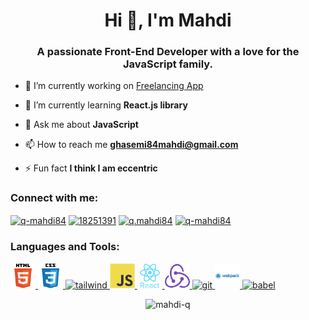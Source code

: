 <h1 align="center">Hi 👋, I'm Mahdi</h1>
<h3 align="center">A passionate Front-End Developer with a love for the JavaScript family.</h3>

- 🔭 I’m currently working on [Freelancing App](https://github.com/mahdi-q/Freelancing-App-Project.git)

- 🌱 I’m currently learning **React.js library**

- 💬 Ask me about **JavaScript**

- 📫 How to reach me **[ghasemi84mahdi@gmail.com](mailto:ghasemi84mahdi@gmail.com)**

- ⚡ Fun fact **I think I am eccentric**

<h3 align="left">Connect with me:</h3>
<p align="left">
  <a href="https://linkedin.com/in/q-mahdi84" target="blank"><img align="center" src="https://raw.githubusercontent.com/rahuldkjain/github-profile-readme/generator/master/src/images/icons/Social/linked-in-alt.svg" alt="q-mahdi84" height="30" width="40" /></a>
  <a href="https://stackoverflow.com/users/18251391" target="blank"><img align="center" src="https://raw.githubusercontent.com/rahuldkjain/github-profile-readme-generator/master/src/images/icons/Social/stack-overflow.svg" alt="18251391" height="30" width="40" /></a>
  <a href="https://instagram.com/q.mahdi84" target="blank"><img align="center" src="https://raw.githubusercontent.com/rahuldkjain/github-profile-readme-generator/master/src/images/icons/Social/instagram.svg" alt="q.mahdi84" height="30" width="40" /></a>
  <a href="https://dev.to/q-mahdi84" target="blank"><img align="center" src="https://raw.githubusercontent.com/rahuldkjain/github-profile-readme-generator/master/src/images/icons/Social/devto.svg" alt="q-mahdi84" height="30" width="40" /></a>
</p>

<h3 align="left">Languages and Tools:</h3>
<p align="left"> 
  <a href="https://www.w3.org/html/" target="_blank" rel="noreferrer"> <img src="https://raw.githubusercontent.com/devicons/devicon/master/icons/html5/html5-original-wordmark.svg" alt="html5" width="40" height="40"/> </a> 
  <a href="https://www.w3schools.com/css/" target="_blank" rel="noreferrer"> <img src="https://raw.githubusercontent.com/devicons/devicon/master/icons/css3/css3-original-wordmark.svg" alt="css3" width="40" height="40"/> </a> 
  <a href="https://tailwindcss.com/" target="_blank" rel="noreferrer"> <img src="https://www.vectorlogo.zone/logos/tailwindcss/tailwindcss-icon.svg" alt="tailwind" width="40" height="40"/> </a> 
  <a href="https://developer.mozilla.org/en-US/docs/Web/JavaScript" target="_blank" rel="noreferrer"> <img src="https://raw.githubusercontent.com/devicons/devicon/master/icons/javascript/javascript-original.svg" alt="javascript" width="40" height="40"/> </a> 
  <a href="https://reactjs.org/" target="_blank" rel="noreferrer"> <img src="https://raw.githubusercontent.com/devicons/devicon/master/icons/react/react-original-wordmark.svg" alt="react" width="40" height="40"/> </a> 
  <a href="https://redux.js.org" target="_blank" rel="noreferrer"> <img src="https://raw.githubusercontent.com/devicons/devicon/master/icons/redux/redux-original.svg" alt="redux" width="40" height="40"/> </a> 
  <a href="https://git-scm.com/" target="_blank" rel="noreferrer"> <img src="https://www.vectorlogo.zone/logos/git-scm/git-scm-icon.svg" alt="git" width="40" height="40"/> </a> 
  <a href="https://webpack.js.org" target="_blank" rel="noreferrer"> <img src="https://raw.githubusercontent.com/devicons/devicon/d00d0969292a6569d45b06d3f350f463a0107b0d/icons/webpack/webpack-original-wordmark.svg" alt="webpack" width="40" height="40"/> </a> 
  <a href="https://babeljs.io/" target="_blank" rel="noreferrer"> <img src="https://www.vectorlogo.zone/logos/babeljs/babeljs-icon.svg" alt="babel" width="40" height="40"/> </a> 
</p>

<p align="center">
  <img src="https://github-readme-stats.vercel.app/api/top-langs?username=mahdi-q&show_icons=true&locale=en&layout=compact&theme=dark" alt="mahdi-q" />
</p>
